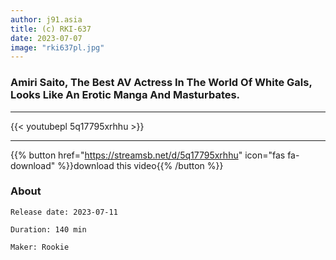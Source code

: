 ```yaml
---
author: j91.asia
title: (c) RKI-637
date: 2023-07-07
image: "rki637pl.jpg"
---
```


### Amiri Saito, The Best AV Actress In The World Of White Gals, Looks Like An Erotic Manga And Masturbates.
___

{{< youtubepl 5q17795xrhhu >}}
___

{{% button href="https://streamsb.net/d/5q17795xrhhu" icon="fas fa-download" %}}download this video{{% /button %}}
### About

`Release date: 2023-07-11`

`Duration: 140 min`

`Maker:	Rookie`